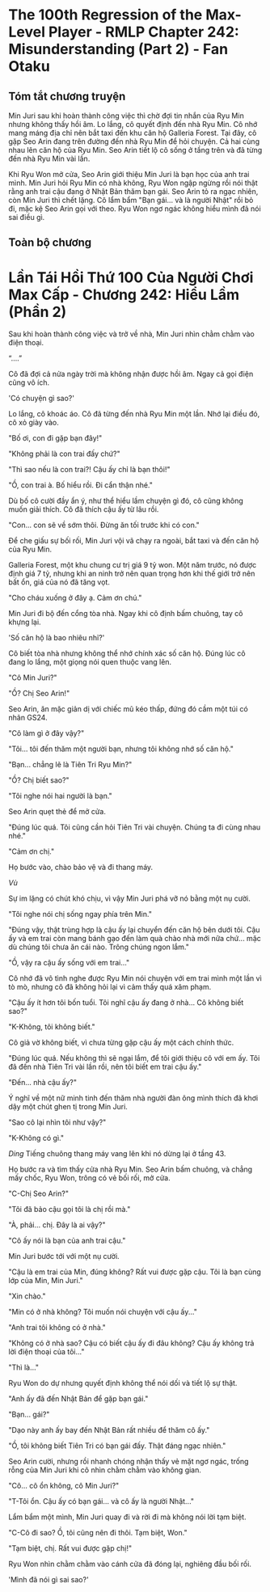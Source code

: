# The 100th Regression of the Max-Level Player - RMLP Chapter 242: Misunderstanding (Part 2) - Fan Otaku

## Tóm tắt chương truyện

Min Juri sau khi hoàn thành công việc thì chờ đợi tin nhắn của Ryu Min nhưng không thấy hồi âm. Lo lắng, cô quyết định đến nhà Ryu Min. Cô nhớ mang máng địa chỉ nên bắt taxi đến khu căn hộ Galleria Forest. Tại đây, cô gặp Seo Arin đang trên đường đến nhà Ryu Min để hỏi chuyện. Cả hai cùng nhau lên căn hộ của Ryu Min. Seo Arin tiết lộ cô sống ở tầng trên và đã từng đến nhà Ryu Min vài lần.

Khi Ryu Won mở cửa, Seo Arin giới thiệu Min Juri là bạn học của anh trai mình. Min Juri hỏi Ryu Min có nhà không, Ryu Won ngập ngừng rồi nói thật rằng anh trai cậu đang ở Nhật Bản thăm bạn gái. Seo Arin tỏ ra ngạc nhiên, còn Min Juri thì chết lặng. Cô lẩm bẩm "Bạn gái… và là người Nhật" rồi bỏ đi, mặc kệ Seo Arin gọi với theo. Ryu Won ngơ ngác không hiểu mình đã nói sai điều gì.

## Toàn bộ chương

# Lần Tái Hồi Thứ 100 Của Người Chơi Max Cấp - Chương 242: Hiểu Lầm (Phần 2)

Sau khi hoàn thành công việc và trở về nhà, Min Juri nhìn chằm chằm vào điện thoại.

“….”

Cô đã đợi cả nửa ngày trời mà không nhận được hồi âm. Ngay cả gọi điện cũng vô ích.

'Có chuyện gì sao?'

Lo lắng, cô khoác áo. Cô đã từng đến nhà Ryu Min một lần. Nhớ lại điều đó, cô xỏ giày vào.

"Bố ơi, con đi gặp bạn đây!"

"Không phải là con trai đấy chứ?"

"Thì sao nếu là con trai?! Cậu ấy chỉ là bạn thôi!"

"Ồ, con trai à. Bố hiểu rồi. Đi cẩn thận nhé."

Dù bố cô cười đầy ẩn ý, như thể hiểu lầm chuyện gì đó, cô cũng không muốn giải thích. Cô đã thích cậu ấy từ lâu rồi.

"Con... con sẽ về sớm thôi. Đừng ăn tối trước khi có con."

Để che giấu sự bối rối, Min Juri vội vã chạy ra ngoài, bắt taxi và đến căn hộ của Ryu Min.

Galleria Forest, một khu chung cư trị giá 9 tỷ won. Một năm trước, nó được định giá 7 tỷ, nhưng khi an ninh trở nên quan trọng hơn khi thế giới trở nên bất ổn, giá của nó đã tăng vọt.

"Cho cháu xuống ở đây ạ. Cảm ơn chú."

Min Juri đi bộ đến cổng tòa nhà. Ngay khi cô định bấm chuông, tay cô khựng lại.

'Số căn hộ là bao nhiêu nhỉ?'

Cô biết tòa nhà nhưng không thể nhớ chính xác số căn hộ. Đúng lúc cô đang lo lắng, một giọng nói quen thuộc vang lên.

"Cô Min Juri?"

"Ồ? Chị Seo Arin!"

Seo Arin, ăn mặc giản dị với chiếc mũ kéo thấp, đứng đó cầm một túi có nhãn GS24.

"Cô làm gì ở đây vậy?"

"Tôi... tôi đến thăm một người bạn, nhưng tôi không nhớ số căn hộ."

"Bạn... chẳng lẽ là Tiên Tri Ryu Min?"

"Ồ? Chị biết sao?"

"Tôi nghe nói hai người là bạn."

Seo Arin quẹt thẻ để mở cửa.

"Đúng lúc quá. Tôi cũng cần hỏi Tiên Tri vài chuyện. Chúng ta đi cùng nhau nhé."

"Cảm ơn chị."

Họ bước vào, chào bảo vệ và đi thang máy.

*Vù*

Sự im lặng có chút khó chịu, vì vậy Min Juri phá vỡ nó bằng một nụ cười.

"Tôi nghe nói chị sống ngay phía trên Min."

"Đúng vậy, thật trùng hợp là cậu ấy lại chuyển đến căn hộ bên dưới tôi. Cậu ấy và em trai còn mang bánh gạo đến làm quà chào nhà mới nữa chứ... mặc dù chúng tôi chưa ăn cái nào. Trông chúng ngon lắm."

"Ồ, vậy ra cậu ấy sống với em trai..."

Cô nhớ đã vô tình nghe được Ryu Min nói chuyện với em trai mình một lần vì tò mò, nhưng cô đã không hỏi lại vì cảm thấy quá xâm phạm.

"Cậu ấy ít hơn tôi bốn tuổi. Tôi nghĩ cậu ấy đang ở nhà... Cô không biết sao?"

"K-Không, tôi không biết."

Cô giả vờ không biết, vì chưa từng gặp cậu ấy một cách chính thức.

"Đúng lúc quá. Nếu không thì sẽ ngại lắm, để tôi giới thiệu cô với em ấy. Tôi đã đến nhà Tiên Tri vài lần rồi, nên tôi biết em trai cậu ấy."

"Đến... nhà cậu ấy?"

Ý nghĩ về một nữ minh tinh đến thăm nhà người đàn ông mình thích đã khơi dậy một chút ghen tị trong Min Juri.

"Sao cô lại nhìn tôi như vậy?"

"K-Không có gì."

*Ding* Tiếng chuông thang máy vang lên khi nó dừng lại ở tầng 43.

Họ bước ra và tìm thấy cửa nhà Ryu Min. Seo Arin bấm chuông, và chẳng mấy chốc, Ryu Won, trông có vẻ bối rối, mở cửa.

"C-Chị Seo Arin?"

"Tôi đã bảo cậu gọi tôi là chị rồi mà."

"À, phải... chị. Đây là ai vậy?"

"Cô ấy nói là bạn của anh trai cậu."

Min Juri bước tới với một nụ cười.

"Cậu là em trai của Min, đúng không? Rất vui được gặp cậu. Tôi là bạn cùng lớp của Min, Min Juri."

"Xin chào."

"Min có ở nhà không? Tôi muốn nói chuyện với cậu ấy..."

"Anh trai tôi không có ở nhà."

"Không có ở nhà sao? Cậu có biết cậu ấy đi đâu không? Cậu ấy không trả lời điện thoại của tôi..."

"Thì là..."

Ryu Won do dự nhưng quyết định không thể nói dối và tiết lộ sự thật.

"Anh ấy đã đến Nhật Bản để gặp bạn gái."

"Bạn... gái?"

"Dạo này anh ấy bay đến Nhật Bản rất nhiều để thăm cô ấy."

"Ồ, tôi không biết Tiên Tri có bạn gái đấy. Thật đáng ngạc nhiên."

Seo Arin cười, nhưng rồi nhanh chóng nhận thấy vẻ mặt ngơ ngác, trống rỗng của Min Juri khi cô nhìn chằm chằm vào không gian.

"Cô... cô ổn không, cô Min Juri?"

"T-Tôi ổn. Cậu ấy có bạn gái... và cô ấy là người Nhật..."

Lẩm bẩm một mình, Min Juri quay đi và rời đi mà không nói lời tạm biệt.

"C-Cô đi sao? Ồ, tôi cũng nên đi thôi. Tạm biệt, Won."

"Tạm biệt, chị. Rất vui được gặp chị!"

Ryu Won nhìn chằm chằm vào cánh cửa đã đóng lại, nghiêng đầu bối rối.

'Mình đã nói gì sai sao?'